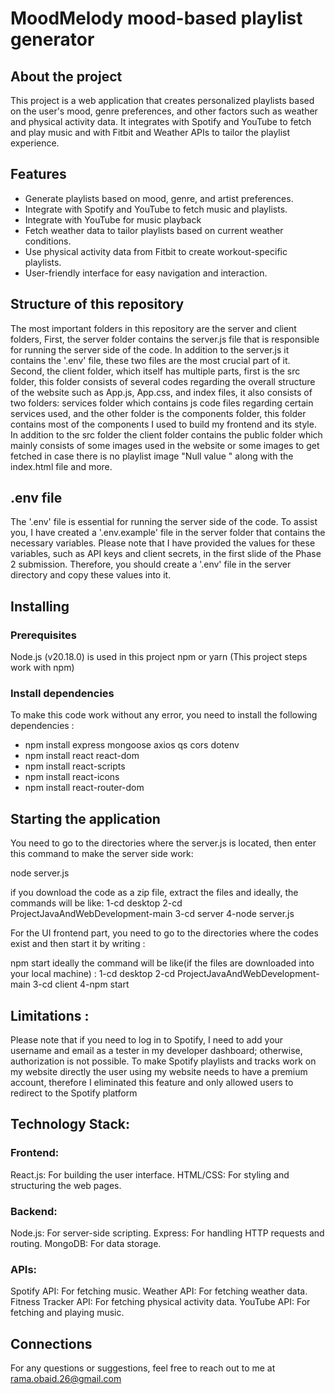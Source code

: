 # MoodMelody mood-based playlist generator 

## About the project 

This project is a web application that creates personalized playlists based on the user's mood, genre preferences, and other factors such as weather and physical activity data. It integrates with Spotify and YouTube to fetch and play music and with Fitbit and Weather APIs to tailor the playlist experience.


## Features

- Generate playlists based on mood, genre, and artist preferences.
- Integrate with Spotify and YouTube to fetch music and playlists.
- Integrate with YouTube for music playback
- Fetch weather data to tailor playlists based on current weather conditions.
- Use physical activity data from Fitbit to create workout-specific playlists.
- User-friendly interface for easy navigation and interaction.

## Structure of this repository 
The most important folders in this repository are the server and client folders,
First, the server folder contains the server.js file that is responsible for running the server side of the code. In addition to the server.js it contains the '.env' file, these two files are the most crucial part of it.
Second, the client folder, which itself has multiple parts,
first is the src folder, this folder consists of several codes regarding the overall structure of the website such as App.js, App.css, and index files, it also consists of two folders: services folder which contains js code files regarding certain services used, and the other folder is the components folder, this folder contains most of the components I used to build my frontend and its style. 
In addition to the src folder the client folder contains the public folder which mainly consists of some images used in the website or some images to get fetched in case there is no playlist image "Null value " along with the index.html file and more. 

## .env file 
The '.env' file is essential for running the server side of the code. To assist you, I have created a '.env.example' file in the server folder that contains the necessary variables. Please note that I have provided the values for these variables, such as API keys and client secrets, in the first slide of the Phase 2 submission. Therefore, you should create a '.env' file in the server directory and copy these values into it.


## Installing 

### Prerequisites
Node.js (v20.18.0) is used in this project
npm or yarn (This project steps work with npm) 

### Install dependencies 
To make this code work without any error, you need to install the following dependencies :
- npm install express mongoose axios qs cors dotenv
- npm install react react-dom
- npm install react-scripts
- npm install react-icons
- npm install react-router-dom


## Starting the application 
You need to go to the directories where the server.js is located, then enter this command to make the server side work: 

node server.js 

if you download the code as a zip file, extract the files and 
ideally, the commands will be like: 
1-cd desktop 
2-cd ProjectJavaAndWebDevelopment-main
3-cd server
4-node server.js


For the UI frontend part, you need to go to the directories where the codes exist and then start it by writing : 

npm start 
ideally the command will be like(if the files are downloaded into your local machine) : 
1-cd desktop 
2-cd ProjectJavaAndWebDevelopment-main
3-cd client 
4-npm start 

## Limitations : 
Please note that if you need to log in to Spotify, I need to add your username and email as a tester in my developer dashboard; otherwise, authorization is not possible.
To make Spotify playlists and tracks work on my website directly the user using my website needs to have a premium account, therefore I eliminated this feature and only allowed users to redirect to the Spotify platform


## Technology Stack:

### Frontend:
React.js: For building the user interface.
HTML/CSS: For styling and structuring the web pages.

### Backend:
Node.js: For server-side scripting.
Express: For handling HTTP requests and routing.
MongoDB: For data storage.

### APIs:
Spotify API: For fetching music.
Weather API: For fetching weather data.
Fitness Tracker API: For fetching physical activity data.
YouTube API: For fetching and playing music.

## Connections 
For any questions or suggestions, feel free to reach out to me at rama.obaid.26@gmail.com 
